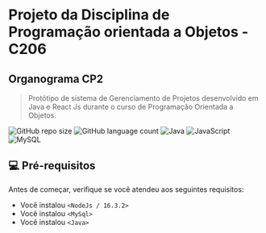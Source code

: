 # Projeto da Disciplina de Programação orientada a Objetos - C206
## Organograma CP2
> Protótipo de sistema de Gerenciamento de Projetos desenvolvido em Java e React Js durante o curso de Programação Orientada a Objetos.

![GitHub repo size](https://img.shields.io/github/repo-size/paulotc1999/PROJETO-POO-BD?style=for-the-badge)
![GitHub language count](https://img.shields.io/github/languages/count/paulotc1999/PROJETO-POO-BD?style=for-the-badge)
![Java](https://img.shields.io/badge/java-%23ED8B00.svg?style=for-the-badge&logo=java&logoColor=white)
![JavaScript](https://img.shields.io/badge/javascript-%23323330.svg?style=for-the-badge&logo=javascript&logoColor=%23F7DF1E)
![MySQL](https://img.shields.io/badge/mysql-%2300f.svg?style=for-the-badge&logo=mysql&logoColor=white)

## 💻 Pré-requisitos

Antes de começar, verifique se você atendeu aos seguintes requisitos:

* Você instalou `<NodeJs / 16.3.2>`
* Você instalou `<MySql>`
* Você instalou `<Java>`